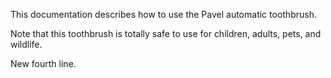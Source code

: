 This documentation describes how to use the Pavel automatic toothbrush.

Note that this toothbrush is totally safe to use for children, adults, pets, and wildlife.

New fourth line.
